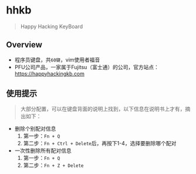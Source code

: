# hhkb
> Happy Hacking KeyBoard

## Overview
* 程序员键盘，共`60键`，vim使用者福音
* PFU公司产品，一家属于Fujitsu（富士通）的公司，官方站点：<https://happyhackingkb.com>


## 使用提示
> 大部分配置，可以在键盘背面的说明上找到，以下信息在说明书上才有，摘出如下：
* 删除个别配对信息
    1. 第一步：`Fn + Q`
    2. 第二步：`Fn + Ctrl + Delete`后，再按下1-4，选择要删除哪个配对
* 一次性删除所有配对信息 
    1. 第一步：`Fn + Q`
    2. 第二步：`Fn + Z + Delete`
